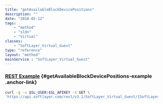 ```yaml
---
title: "getAvailableBlockDevicePositions"
description: ""
date: "2018-02-12"
tags:
    - "method"
    - "sldn"
    - "Virtual"
classes:
    - "SoftLayer_Virtual_Guest"
type: "reference"
layout: "method"
mainService : "SoftLayer_Virtual_Guest"
---
```


### [REST Example](#getAvailableBlockDevicePositions-example) <a href="/article/rest/"><i class="fas fa-question"></i></a> {#getAvailableBlockDevicePositions-example .anchor-link} 
```bash
curl -g -u $SL_USER:$SL_APIKEY -X GET \
'https://api.softlayer.com/rest/v3.1/SoftLayer_Virtual_Guest/{SoftLayer_Virtual_GuestID}/getAvailableBlockDevicePositions'
```
